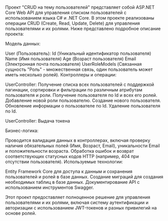 Проект "CRUD на тему пользователей" представляет собой ASP.NET Core Web API для управления списком пользователей с использованием языка C# и .NET Core. В этом проекте реализованы операции CRUD (Create, Read, Update, Delete) для управления пользователями и их ролями. Ниже представлено подробное описание проекта:

Модель данных:

User (Пользователь):
Id (Уникальный идентификатор пользователя)
Name (Имя пользователя)
Age (Возраст пользователя)
Email (Электронная почта пользователя)
UserRoleModels (Связанная сущность "Роль" - множественная связь, один пользователь может иметь несколько ролей).
Контроллеры и операции:

UserController:
Получение списка всех пользователей с поддержкой пагинации, сортировки и фильтрации по различным атрибутам пользователя и роли.
Получение пользователя по Id и всех его ролей.
Добавление новой роли пользователю.
Создание нового пользователя.
Обновление информации о пользователе по Id.
Удаление пользователя по Id.

UserController:
Выдача токена

Бизнес-логика:

Проводится валидация данных в контроллерах, включая проверку наличия обязательных полей (Имя, Возраст, Email), уникальности Email и положительности возраста.
Обработка ошибок и возврат соответствующих статусных кодов HTTP (например, 404 при отсутствии пользователя).
Используемые технологии:

Entity Framework Core  для доступа к данным и сохранения пользователей и ролей в базе данных.
Создание миграций для создания необходимых таблиц в базе данных.
Документирование API с использованием инструментов Swagger.

Этот проект предоставляет полноценное решение для управления пользователями и их ролями, включая систему аутентификации и авторизации с использованием JWT-токенов и разных привилегий на основе ролей.
